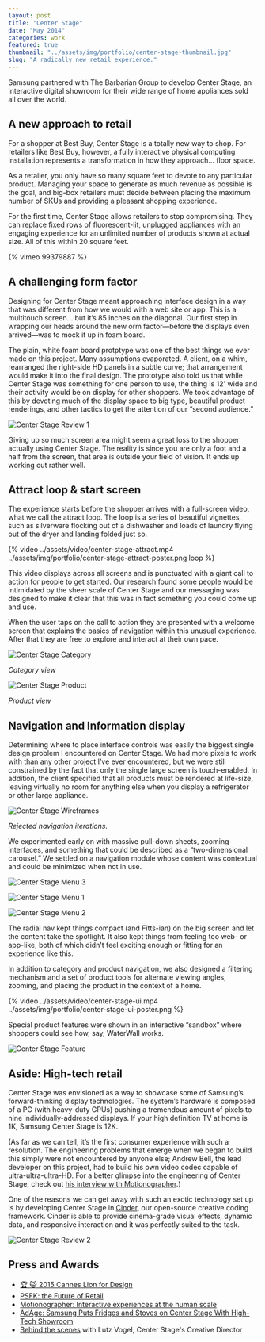 ```yaml
---
layout: post
title: "Center Stage"
date: "May 2014"
categories: work
featured: true
thumbnail: "../assets/img/portfolio/center-stage-thumbnail.jpg"
slug: "A radically new retail experience."
---
```


Samsung partnered with The Barbarian Group to develop Center Stage, an interactive digital showroom for their wide range of home appliances sold all over the world.

## A new approach to retail 

For a shopper at Best Buy, Center Stage is a totally new way to shop. For retailers like Best Buy, however, a fully interactive physical computing installation represents a transformation in how they approach… floor space.

As a retailer, you only have so many square feet to devote to any particular product. Managing your space to generate as much revenue as possible is the goal, and big-box retailers must decide between placing the maximum number of SKUs and providing a pleasant shopping experience.

For the first time, Center Stage allows retailers to stop compromising. They can replace fixed rows of fluorescent-lit, unplugged appliances with an engaging experience for an unlimited number of products shown at actual size. All of this within 20 square feet.

{% vimeo 99379887 %}

## A challenging form factor

Designing for Center Stage meant approaching interface design in a way that was different from how we would with a web site or app. This is a multitouch screen… but it’s 85 inches on the diagonal. Our first step in wrapping our heads around the new orm factor—before the displays even arrived—was to mock it up in foam board.

The plain, white foam board protptype was one of the best things we ever made on this project. Many assumptions evaporated. A client, on a whim, rearranged the right-side HD panels in a subtle curve; that arrangement would make it into the final design. The prototype also told us that while Center Stage was something for one person to use, the thing is 12' wide and their activity would be on display for other shoppers. We took advantage of this by devoting much of the display space to big type, beautiful product renderings, and other tactics to get the attention of our “second audience.”

![Center Stage Review 1](../assets/img/portfolio/center-stage-review-1.jpg)

Giving up so much screen area might seem a great loss to the shopper actually using Center Stage. The reality is since you are only a foot and a half from the screen, that area is outside your field of vision. It ends up working out rather well.

## Attract loop & start screen

The experience starts before the shopper arrives with a full-screen video, what we call the attract loop. The loop is a series of beautiful vignettes, such as silverware flocking out of a dishwasher and loads of laundry flying out of the dryer and landing folded just so.

{% video ../assets/video/center-stage-attract.mp4 ../assets/img/portfolio/center-stage-attract-poster.png loop %}

This video displays across all screens and is punctuated with a giant call to action for people to get started. Our research found some people would be intimidated by the sheer scale of Center Stage and our messaging was designed to make it clear that this was in fact something you could come up and use.

When the user taps on the call to action they are presented with a welcome screen that explains the basics of navigation within this unusual experience. After that they are free to explore and interact at their own pace.

![Center Stage Category](../assets/img/portfolio/center-stage-category.jpg)

*Category view*

![Center Stage Product](../assets/img/portfolio/center-stage-product.jpg)

*Product view*

## Navigation and Information display

Determining where to place interface controls was easily the biggest single design problem I encountered on Center Stage. We had more pixels to work with than any other project I’ve ever encountered, but we were still constrained by the fact that only the single large screen is touch-enabled. In addition, the client specified that all products must be rendered at life-size, leaving virtually no room for anything else when you display a refrigerator or other large appliance. 

![Center Stage Wireframes](../assets/img/portfolio/center-stage-wireframes.gif)

*Rejected navigation iterations.*

We experimented early on with massive pull-down sheets, zooming interfaces, and something that could be described as a “two-dimensional carousel.” We settled on a navigation module whose content was contextual and could be minimized when not in use.

![Center Stage Menu 3](../assets/img/portfolio/center-stage-beta-menu-poster.png)

![Center Stage Menu 1](../assets/img/portfolio/center-stage-menu-1.png)

![Center Stage Menu 2](../assets/img/portfolio/center-stage-menu-2.png)

The radial nav kept things compact (and Fitts-ian) on the big screen and let the content take the spotlight. It also kept things from feeling too web- or app-like, both of which didn't feel exciting enough or fitting for an experience like this.

In addition to category and product navigation, we also designed a filtering mechanism and a set of product tools for alternate viewing angles, zooming, and placing the product in the context of a home.

{% video ../assets/video/center-stage-ui.mp4 ../assets/img/portfolio/center-stage-ui-poster.png %}

Special product features were shown in an interactive “sandbox” where shoppers could see how, say, WaterWall works.

![Center Stage Feature](../assets/img/portfolio/center-stage-feature.jpg)

## Aside: High-tech retail

Center Stage was envisioned as a way to showcase some of Samsung’s forward-thinking display technologies. The system’s hardware is composed of a PC (with heavy-duty GPUs) pushing a tremendous amount of pixels to nine individually-addressed displays. If your high definition TV at home is 1K, Samsung Center Stage is 12K.

(As far as we can tell, it’s the first consumer experience with such a resolution. The engineering problems that emerge when we began to build this simply were not encountered by anyone else; Andrew Bell, the lead developer on this project, had to build his own video codec capable of ultra-ultra-ultra-HD. For a better glimpse into the engineering of Center Stage, check out [his interview with Motionographer](http://motionographer.com/2015/03/02/interactive-experiences-at-the-human-scale-making-centerstage-with-andrew-bell-and-lutz-vogel/).)

One of the reasons we can get away with such an exotic technology set up is by developing Center Stage in [Cinder](http://libcinder.org), our open-source creative coding framework. Cinder is able to provide cinema-grade visual effects, dynamic data, and responsive interaction and it was perfectly suited to the task.

![Center Stage Review 2](../assets/img/portfolio/center-stage-review-2.jpg)

## Press and Awards

- [&#127942; &#128570; 2015 Cannes Lion for Design](http://www.canneslionsarchive.com/winners/entry/567155/centerstage)
- [PSFK: the Future of Retail](http://www.psfk.com/2015/01/keith-butters-in-store-immersion.html)
- [Motionographer: Interactive experiences at the human scale](http://motionographer.com/2015/03/02/interactive-experiences-at-the-human-scale-making-centerstage-with-andrew-bell-and-lutz-vogel/)
- [AdAge: Samsung Puts Fridges and Stoves on Center Stage With High-Tech Showroom](http://adage.com/article/digital/samsung-barbarian-group-introduce-digital-showroom/294085/)
- [Behind the scenes](https://vimeo.com/119857543) with Lutz Vogel, Center Stage's Creative Director
